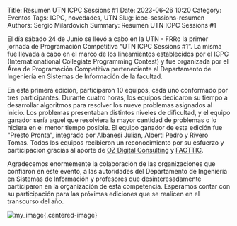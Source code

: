 Title: Resumen UTN ICPC Sessions #1
Date: 2023-06-26 10:20
Category: Eventos
Tags: ICPC, novedades, UTN
Slug: icpc-sessions-resumen
Authors: Sergio Milardovich
Summary: Resumen UTN ICPC Sessions #1

El día sábado 24 de Junio se llevó a cabo en la UTN - FRRo la primer jornada de Programación Competitiva “UTN ICPC Sessions #1”. La misma fue llevada a cabo en el marco de los lineamientos establecidos por el ICPC (Internationational Collegiate Programming Contest) y fue organizada por el Área de Programación Competitiva perteneciente al Departamento de Ingeniería en Sistemas de Información de la facultad.

En esta primera edición, participaron 10 equipos, cada uno conformado por tres participantes. Durante cuatro horas, los equipos dedicaron su tiempo a desarrollar algoritmos para resolver los nueve problemas asignados al inicio. Los problemas presentaban distintos niveles de dificultad, y el equipo ganador sería aquel que resolviera la mayor cantidad de problemas o lo hiciera en el menor tiempo posible. El equipo ganador de esta edición fue "Presto Pronta", integrado por Albanesi Julian, Alberti Pedro y Rivero Tomas.
Todos los equipos recibieron un reconocimiento por su esfuerzo y participación gracias al aporte de [OZ Digital Consulting](https://followoz.com/) y [FACTTIC](https://facttic.org.ar/).

Agradecemos enormemente la colaboración de las organizaciones que confiaron en este evento, a las autoridades del Departamento de Ingeniería en Sistemas de Información y profesores que desinteresadamente participaron en la organización de esta competencia. Esperamos contar con su participación para las próximas ediciones que se realicen en el transcurso del año.

![ my_image](../images/UTN_ICPC_N1_21.jpg "Participación ICPC Sessions"){.centered-image}
